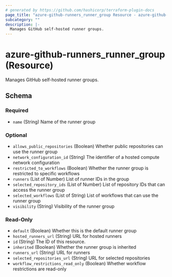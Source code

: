 ```yaml
---
# generated by https://github.com/hashicorp/terraform-plugin-docs
page_title: "azure-github-runners_runner_group Resource - azure-github-runners"
subcategory: ""
description: |-
  Manages GitHub self-hosted runner groups.
---
```


# azure-github-runners_runner_group (Resource)

Manages GitHub self-hosted runner groups.



<!-- schema generated by tfplugindocs -->
## Schema

### Required

- `name` (String) Name of the runner group

### Optional

- `allows_public_repositories` (Boolean) Whether public repositories can use the runner group
- `network_configuration_id` (String) The identifier of a hosted compute network configuration
- `restricted_to_workflows` (Boolean) Whether the runner group is restricted to specific workflows
- `runners` (List of Number) List of runner IDs in the group
- `selected_repository_ids` (List of Number) List of repository IDs that can access the runner group
- `selected_workflows` (List of String) List of workflows that can use the runner group
- `visibility` (String) Visibility of the runner group

### Read-Only

- `default` (Boolean) Whether this is the default runner group
- `hosted_runners_url` (String) URL for hosted runners
- `id` (String) The ID of this resource.
- `inherited` (Boolean) Whether the runner group is inherited
- `runners_url` (String) URL for runners
- `selected_repositories_url` (String) URL for selected repositories
- `workflow_restrictions_read_only` (Boolean) Whether workflow restrictions are read-only
